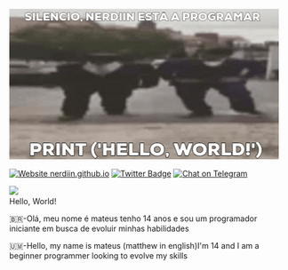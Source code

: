
![](giphy.gif)







[![Website nerdiin.github.io](https://img.shields.io/website-up-down-green-red/https/nerdiin.github.io.svg)](https://nerdiin.github.io/)
[![Twitter Badge](https://img.shields.io/badge/-Twitter-1ca0f1?style=flat-square&labelColor=1ca0f1&logo=twitter&logoColor=white&link=https://twitter.com/nerdpvplxo)](https://twitter.com/nerdpvplxo)
[![Chat on Telegram](https://img.shields.io/badge/Chat%20on-Telegram-brightgreen.svg)](https://t.me/nerdiin)

<img src="https://github-readme-stats.vercel.app/api?username=Nerdiin&&show_icons=true&&hide_border=true&&theme=radical" /><br>
Hello, World!


🇧🇷-Olá, meu nome é mateus tenho 14 anos e sou um programador 
iniciante em busca de evoluir minhas habilidades 


🇺🇲-Hello, my name is mateus (matthew in english)I'm 14 and I am a beginner programmer
 looking to evolve my skills
